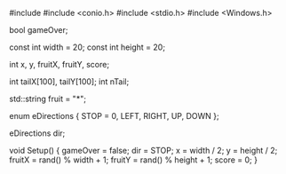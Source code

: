 
#include <iostream>
#include <conio.h>
#include <stdio.h>
#include <Windows.h>

bool gameOver;

const int width = 20;
const int height = 20;

int x, y, fruitX, fruitY, score;

int tailX[100], tailY[100];
int nTail;

std::string fruit = "*";

enum eDirections
{
    STOP = 0,
    LEFT,
    RIGHT,
    UP,
    DOWN
};

eDirections dir;

void Setup()
{
    gameOver = false;
    dir = STOP;
    x = width / 2;
    y = height / 2;
    fruitX = rand() % width + 1;
    fruitY = rand() % height + 1;
    score = 0;
}
